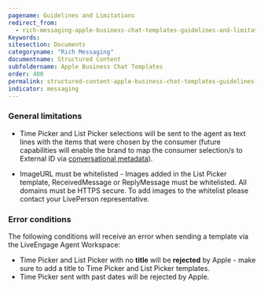 ```yaml
---
pagename: Guidelines and Limitations
redirect_from:
  - rich-messaging-apple-business-chat-templates-guidelines-and-limitations.html
Keywords:
sitesection: Documents
categoryname: "Rich Messaging"
documentname: Structured Content
subfoldername: Apple Business Chat Templates
order: 400
permalink: structured-content-apple-business-chat-templates-guidelines-and-limitations.html
indicator: messaging
---
```


### General limitations

* Time Picker and List Picker selections will be sent to the agent as text lines with the items that were chosen by the consumer (future capabilities will enable the brand to map the consumer selection/s to External ID via [conversational metadata](guides-conversation-metadata-guide.html)).

* ImageURL must be whitelisted - Images added in the List Picker template, ReceivedMessage or ReplyMessage must be whitelisted. All domains must be HTTPS secure. To add images to the whitelist please contact your LivePerson representative.

### Error conditions

The following conditions will receive an error when sending a template via the LiveEngage Agent Workspace:

* Time Picker and List Picker with no **title** will be **rejected** by Apple - make sure to add a title to Time Picker and List Picker templates.
* Time Picker sent with past dates will be rejected by Apple.
